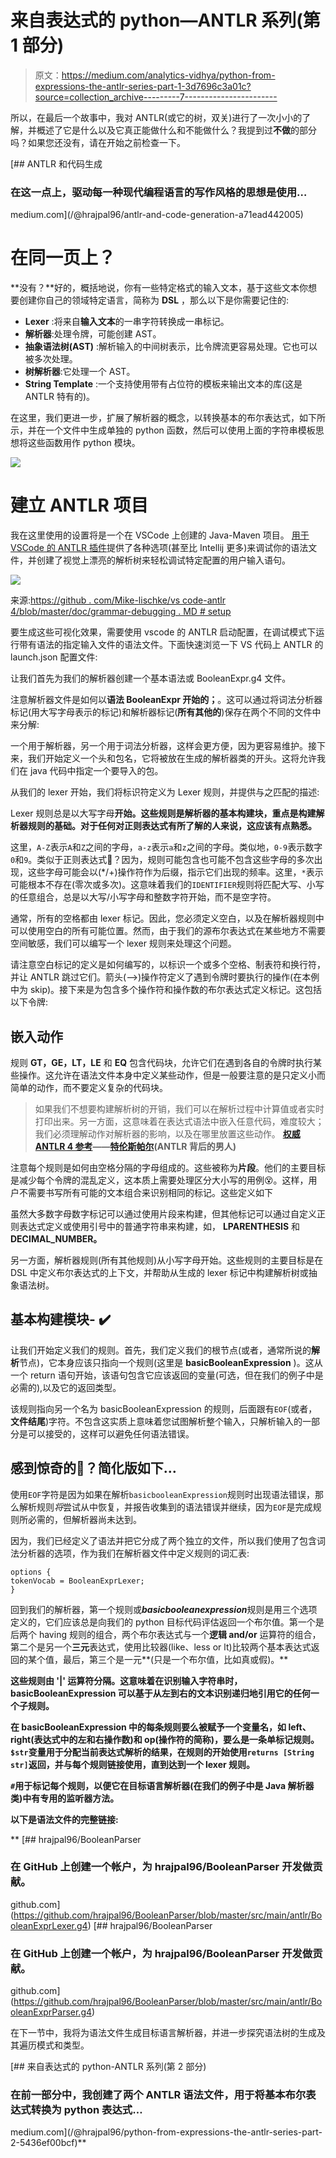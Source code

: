 # 来自表达式的 python—ANTLR 系列(第 1 部分)

> 原文：<https://medium.com/analytics-vidhya/python-from-expressions-the-antlr-series-part-1-3d7696c3a01c?source=collection_archive---------7----------------------->

所以，在最后一个故事中，我对 ANTLR(或它的树，双关)进行了一次小小的了解，并概述了它是什么以及它真正能做什么和不能做什么？我提到过**不做**的部分吗？如果您还没有，请在开始之前检查一下。

[](/@hrajpal96/antlr-and-code-generation-a71ead442005) [## ANTLR 和代码生成

### 在这一点上，驱动每一种现代编程语言的写作风格的思想是使用…

medium.com](/@hrajpal96/antlr-and-code-generation-a71ead442005) 

# **在同一页上？**

**没有？**好的，概括地说，你有一些特定格式的输入文本，基于这些文本你想要创建你自己的领域特定语言，简称为 **DSL** ，那么以下是你需要记住的:

*   **Lexer** :将来自**输入文本**的一串字符转换成一串标记。
*   **解析器**:处理令牌，可能创建 AST。
*   **抽象语法树(AST)** :解析输入的中间树表示，比令牌流更容易处理。它也可以被多次处理。
*   **树解析器**:它处理一个 AST。
*   **String Template** :一个支持使用带有占位符的模板来输出文本的库(这是 ANTLR 特有的)。

在这里，我们更进一步，扩展了解析器的概念，以转换基本的布尔表达式，如下所示，并在一个文件中生成单独的 python 函数，然后可以使用上面的字符串模板思想将这些函数用作 python 模块。

![](img/f8889105ae05997940e1a07b2f4e3c3c.png)

# 建立 ANTLR 项目

我在这里使用的设置将是一个在 VSCode 上创建的 Java-Maven 项目。
[用于 VSCode 的 ANTLR 插件](https://marketplace.visualstudio.com/items?itemName=mike-lischke.vscode-antlr4)提供了各种选项(甚至比 Intellij 更多)来调试你的语法文件，并创建了视觉上漂亮的解析树来轻松调试特定配置的用户输入语句。

![](img/225978f208232e5d6449bef9131f5203.png)

来源:[https://github . com/Mike-lischke/vs code-antlr 4/blob/master/doc/grammar-debugging . MD # setup](https://github.com/mike-lischke/vscode-antlr4/blob/master/doc/grammar-debugging.md#setup)

要生成这些可视化效果，需要使用 vscode 的 ANTLR 启动配置，在调试模式下运行带有语法的指定输入文件的语法文件。下面快速浏览一下 VS 代码上 ANTLR 的 launch.json 配置文件:

让我们首先为我们的解析器创建一个基本语法或 BooleanExpr.g4 文件。

注意解析器文件是如何以**语法 BooleanExpr 开始的；**。这可以通过将词法分析器标记(用大写字母表示的标记)和解析器标记(**所有其他的**)保存在两个不同的文件中来分解:

一个用于解析器，另一个用于词法分析器，这样会更方便，因为更容易维护。接下来，我们开始定义一个头和包名，它将被放在生成的解析器类的开头。这将允许我们在 java 代码中指定一个要导入的包。

从我们的 lexer 开始，我们将标识符定义为 Lexer 规则，并提供与之匹配的描述:

Lexer 规则总是以大写字母**开始。这些规则是解析器的基本构建块，重点是构建解析器规则的基础。对于任何对正则表达式有所了解的人来说，这应该有点熟悉。**

这里，`A-Z`表示`A`和`Z`之间的字母，`a-z`表示`a`和`z`之间的字母。类似地，`0-9`表示数字`0`和`9`。类似于正则表达式🤔？因为，规则可能包含也可能不包含这些字母的多次出现，这些字母可能会以(*/+)操作符作为后缀，指示它们出现的频率。这里，`*`表示可能根本不存在(零次或多次)。这意味着我们的`IDENTIFIER`规则将匹配大写、小写的任意组合，总是以大写/小写字母和整数字符开始，而不是空字符。

通常，所有的空格都由 lexer 标记。因此，您必须定义空白，以及在解析器规则中可以使用空白的所有可能位置。然而，由于我们的源布尔表达式在某些地方不需要空间敏感，我们可以编写一个 lexer 规则来处理这个问题。

请注意空白标记的定义是如何编写的，以标识一个或多个空格、制表符和换行符，并让 ANTLR 跳过它们。箭头(-->)操作符定义了遇到令牌时要执行的操作(在本例中为 skip)。接下来是为包含多个操作符和操作数的布尔表达式定义标记。这包括以下令牌:

## 嵌入动作

规则 **GT，GE，LT，LE** 和 **EQ** 包含代码块，允许它们在遇到各自的令牌时执行某些操作。这允许在语法文件本身中定义某些动作，但是一般要注意的是只定义小而简单的动作，而不要定义复杂的代码块。

> 如果我们不想要构建解析树的开销，我们可以在解析过程中计算值或者实时打印出来。另一方面，这意味着在表达式语法中嵌入任意代码，难度较大；我们必须理解动作对解析器的影响，以及在哪里放置这些动作。
> [**权威 ANTLR 4 参考**](http://media.pragprog.com/titles/tpantlr2/listener.pdf)**——**[**特伦斯帕尔**](https://parrt.cs.usfca.edu/)**(ANTLR 背后的男人)**

注意每个规则是如何由空格分隔的字母组成的。这些被称为**片段**。他们的主要目标是减少每个令牌的混乱定义，这本质上需要处理区分大小写的用例😵。这样，用户不需要书写所有可能的文本组合来识别相同的标记。这些定义如下

虽然大多数字母数字标记可以通过使用片段来构建，但其他标记可以通过自定义正则表达式定义或使用引号中的普通字符串来构建，如， **LPARENTHESIS** 和 **DECIMAL_NUMBER。**

另一方面，解析器规则(所有其他规则)从小写字母开始。这些规则的主要目标是在 DSL 中定义布尔表达式的上下文，并帮助从生成的 lexer 标记中构建解析树或抽象语法树。

## 基本构建模块- ✔️

让我们开始定义我们的规则。首先，我们定义我们的根节点(或者，通常所说的**解析**节点)，它本身应该只指向一个规则(这里是 **basicBooleanExpression** )。这从一个 return 语句开始，该语句包含它应该返回的变量(可选，但在我们的例子中是必需的),以及它的返回类型。

该规则指向另一个名为 basicBooleanExpression 的规则，后面跟有`EOF`(或者，**文件结尾**)字符。不包含这实质上意味着您试图解析整个输入，只解析输入的一部分是可以接受的，这样可以避免任何语法错误。

## 感到惊奇的🤔？简化版如下…

使用`EOF`字符是因为如果在解析`basicbooleanExpression`规则时出现语法错误，那么解析规则*将*尝试从中恢复，并报告收集到的语法错误并继续，因为`EOF`是完成规则所必需的，但解析器尚未达到。

因为，我们已经定义了语法并把它分成了两个独立的文件，所以我们使用了包含词法分析器的选项，作为我们在解析器文件中定义规则的词汇表:

```
options {
tokenVocab = BooleanExprLexer;
}
```

回到我们的解析器，第一个规则或***basicbooleanexpression***规则是用三个选项定义的，它们应该总是向我们的 python 目标代码评估返回一个布尔值。第一个是后两个 having 规则的组合，两个布尔表达式与一个**逻辑 and/or** 运算符的组合，第二个是另一个**三元**表达式，使用比较器(like、less or lt)比较两个基本表达式返回的某个值，最后，第三个是一元**(只是一个布尔值，比如真或假)。**

**这些规则由 **'|'** 运算符分隔。这意味着在识别输入字符串时，basicBooleanExpression 可以基于从左到右的文本识别递归地引用它的任何一个子规则。**

**在 **basicBooleanExpression** 中的每条规则要么被赋予一个变量名，如 left、right(表达式中的左和右操作数)和 op(操作符的简称)，要么是一条单标记规则。`$str`变量用于分配当前表达式解析的结果，在规则的开始使用`returns [String str]`返回，并与每个规则链接使用，直到达到一个 lexer 规则。**

**`#`用于标记每个规则，以便它在目标语言解析器(在我们的例子中是 Java 解析器类)中有专用的监听器方法。**

**以下是语法文件的完整链接:**

**[](https://github.com/hrajpal96/BooleanParser/blob/master/src/main/antlr/BooleanExprLexer.g4) [## hrajpal96/BooleanParser

### 在 GitHub 上创建一个帐户，为 hrajpal96/BooleanParser 开发做贡献。

github.com](https://github.com/hrajpal96/BooleanParser/blob/master/src/main/antlr/BooleanExprLexer.g4) [](https://github.com/hrajpal96/BooleanParser/blob/master/src/main/antlr/BooleanExprParser.g4) [## hrajpal96/BooleanParser

### 在 GitHub 上创建一个帐户，为 hrajpal96/BooleanParser 开发做贡献。

github.com](https://github.com/hrajpal96/BooleanParser/blob/master/src/main/antlr/BooleanExprParser.g4) 

在下一节中，我将为语法文件生成目标语言解析器，并进一步探究语法树的生成及其遍历模式和类型。

[](/@hrajpal96/python-from-expressions-the-antlr-series-part-2-5436ef00bcf) [## 来自表达式的 python-ANTLR 系列(第 2 部分)

### 在前一部分中，我创建了两个 ANTLR 语法文件，用于将基本布尔表达式转换为 python 表达式…

medium.com](/@hrajpal96/python-from-expressions-the-antlr-series-part-2-5436ef00bcf)**